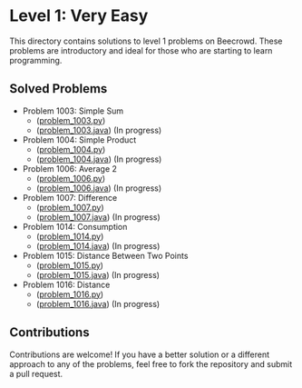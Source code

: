 # Level 1: Very Easy

This directory contains solutions to level 1 problems on Beecrowd. These problems are introductory and ideal for those who are starting to learn programming.

## Solved Problems

- Problem 1003: Simple Sum 
  - ([problem_1003.py](./problem_1003.py))
  - ([problem_1003.java](./problem_1003.java)) (In progress)
- Problem 1004: Simple Product 
  - ([problem_1004.py](./problem_1004.py))
  - ([problem_1004.java](./problem_1004.java)) (In progress)
- Problem 1006: Average 2 
  - ([problem_1006.py](./problem_1006.py))
  - ([problem_1006.java](./problem_1006.java)) (In progress)
- Problem 1007: Difference 
  - ([problem_1007.py](./problem_1007.py))
  - ([problem_1007.java](./problem_1007.java)) (In progress)
- Problem 1014: Consumption 
  - ([problem_1014.py](./problem_1014.py))
  - ([problem_1014.java](./problem_1014.java)) (In progress)
- Problem 1015: Distance Between Two Points 
  - ([problem_1015.py](./problem_1015.py))
  - ([problem_1015.java](./problem_1015.java)) (In progress)
- Problem 1016: Distance 
  - ([problem_1016.py](./problem_1016.py))
  - ([problem_1016.java](./problem_1016.java)) (In progress)

## Contributions

Contributions are welcome! If you have a better solution or a different approach to any of the problems, feel free to fork the repository and submit a pull request.
